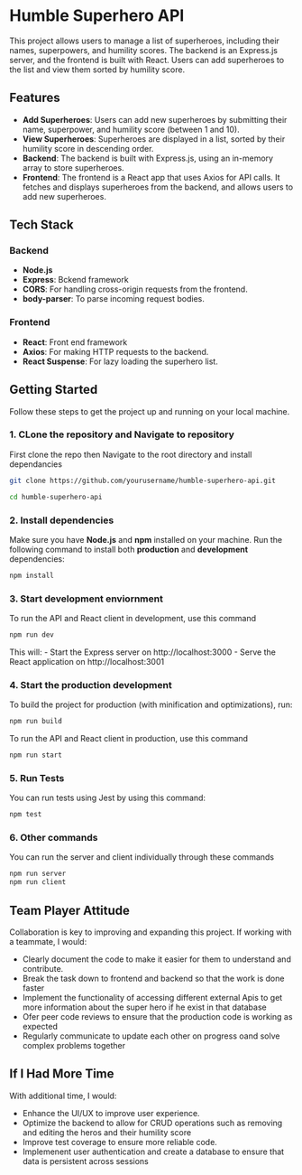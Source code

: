 # Humble Superhero API

This project allows users to manage a list of superheroes, including their names, superpowers, and humility scores. The backend is an Express.js server, and the frontend is built with React. Users can add superheroes to the list and view them sorted by humility score.

## Features

- **Add Superheroes**: Users can add new superheroes by submitting their name, superpower, and humility score (between 1 and 10).
- **View Superheroes**: Superheroes are displayed in a list, sorted by their humility score in descending order.
- **Backend**: The backend is built with Express.js, using an in-memory array to store superheroes.
- **Frontend**: The frontend is a React app that uses Axios for API calls. It fetches and displays superheroes from the backend, and allows users to add new superheroes.


## Tech Stack

### Backend
- **Node.js**
- **Express**: Bckend framework
- **CORS**: For handling cross-origin requests from the frontend.
- **body-parser**: To parse incoming request bodies.

### Frontend
- **React**: Front end framework
- **Axios**: For making HTTP requests to the backend.
- **React Suspense**: For lazy loading the superhero list.

## Getting Started

Follow these steps to get the project up and running on your local machine.

### 1. CLone the repository and Navigate to repository

First clone the repo then Navigate to the root directory and install dependancies
```bash
git clone https://github.com/yourusername/humble-superhero-api.git

cd humble-superhero-api

```
### 2. Install dependencies
Make sure you have **Node.js** and **npm** installed on your machine. 
Run the following command to install both **production** and **development** dependencies:

```bash
npm install
```

### 3. Start development enviornment
To run the API and React client in development, use this command
```bash
npm run dev
```
This will:
    - Start the Express server on http://localhost:3000
    - Serve the React application on http://localhost:3001


### 4. Start the production development
To build the project for production (with minification and optimizations), run:
```bash
npm run build
```

To run the API and React client in production, use this command
```bash
npm run start
```

### 5. Run Tests
You can run tests using Jest by using this command:
```bash
npm test
```


### 6. Other commands
You can run the server and client individually through these commands
```bash
npm run server
npm run client
```


## Team Player Attitude
Collaboration is key to improving and expanding this project. If working with a teammate, I would:
- Clearly document the code to make it easier for them to understand and contribute.
- Break the task down to frontend and backend so that the work is done faster
- Implement the functionality of accessing different external Apis to get more information about the super hero if he exist in that database
- Ofer peer code reviews to ensure that the production code is working as expected
- Regularly communicate to update each other on progress oand solve complex problems together

## If I Had More Time
With additional time, I would:
- Enhance the UI/UX to improve user experience.
- Optimize the backend to allow for CRUD operations such as removing and editing the heros and their humility score
- Improve test coverage to ensure more reliable code.
- Implemenent user authentication and create a database to ensure that data is persistent across sessions

